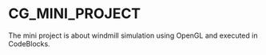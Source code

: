 # CG_MINI_PROJECT
The mini project is about windmill simulation using OpenGL and executed in CodeBlocks.
